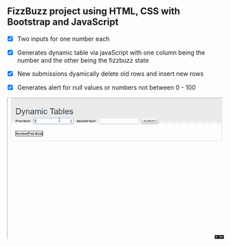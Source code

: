 ## FizzBuzz project using HTML, CSS with Bootstrap and JavaScript
- [x] Two inputs for one number each
- [x] Generates dynamic table via javaScript with one column being the number and the other being the fizzbuzz state
- [x] New submissions dyamically delete old rows and insert new rows
- [x] Generates alert for null values or numbers not between 0 - 100


![Gif of program](FizzBuzz2.gif)
